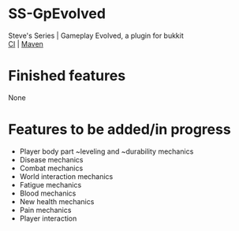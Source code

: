 # SS-GpEvolved
Steve's Series | Gameplay Evolved, a plugin for bukkit\
[CI](https://jenkins.stev.gq/job/ss-gpevolved/) | [Maven](https://repo.stev.gq/)

# Finished features
None
# Features to be added/in progress
* Player body part ~leveling and ~durability mechanics
* Disease mechanics
* Combat mechanics
* World interaction mechanics
* Fatigue mechanics
* Blood mechanics
* New health mechanics
* Pain mechanics
* Player interaction
